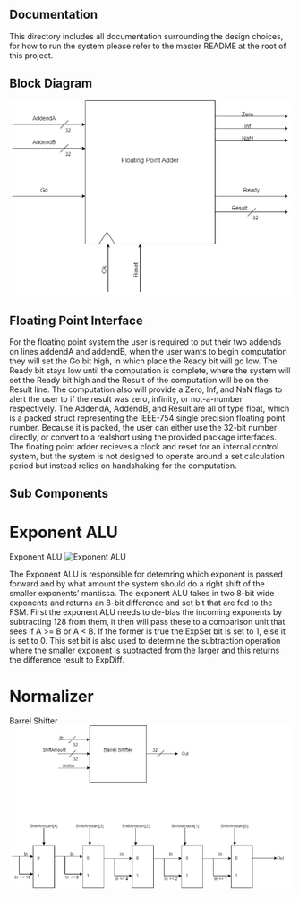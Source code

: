 ## Documentation
This directory includes all documentation surrounding the design choices, for how to run the system please refer to the master README at the root of this project.

## Block Diagram
![Floating Point Adder Block Diagram](./doc/FloatingPointAdder.jpg)

## Floating Point Interface
For the floating point system the user is required to put their two addends on lines addendA and addendB, when the user wants to begin computation they will set
the Go bit high, in which place the Ready bit will go low. The Ready bit stays low until the computation is complete, where the system will set the Ready bit high
and the Result of the computation will be on the Result line. The computation also will provide a Zero, Inf, and NaN flags to alert the user to if the result was
zero, infinity, or not-a-number respectively. The AddendA, AddendB, and Result are all of type float, which is a packed struct representing the IEEE-754 single
precision floating point number. Because it is packed, the user can either use the 32-bit number directly, or convert to a realshort using the provided package 
interfaces. The floating point adder recieves a clock and reset for an internal control system, but the system is not designed to operate around a set calculation
period but instead relies on handshaking for the computation.

## Sub Components

# Exponent ALU
Exponent ALU
![Exponent ALU](./doc/<something>.jpg)

The Exponent ALU is responsible for detemring which exponent is passed forward and by what amount the system should do a right shift of the smaller exponents'
mantissa. The exponent ALU takes in two 8-bit wide exponents and returns an 8-bit difference and set bit that are fed to the FSM. First the exponent ALU needs
to de-bias the incoming exponents by subtracting 128 from them, it then will pass these to a comparison unit that sees if A >= B or A < B. If the former is true
the ExpSet bit is set to 1, else it is set to 0. This set bit is also used to determine the subtraction operation where the smaller exponent is subtracted from
the larger and this returns the difference result to ExpDiff.

# Normalizer
Barrel Shifter
![Barrel Shifter Circuit](./doc/BarrelShifter.jpg)

